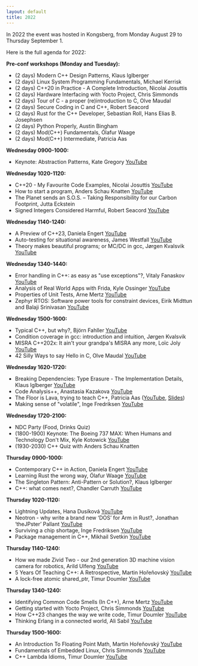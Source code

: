 ```yaml
---
layout: default
title: 2022
---
```


In 2022 the event was hosted in Kongsberg, from Monday August 29 to Thursday September 1.

Here is the full agenda for 2022:

__Pre-conf workshops (Monday and Tuesday):__

- (2 days) Modern C++ Design Patterns, Klaus Iglberger
- (2 days) Linux System Programming Fundamentals, Michael Kerrisk
- (2 days) C++20 in Practice - A Complete Introduction, Nicolai Josuttis
- (2 days) Hardware Interfacing with Yocto Project, Chris Simmonds
- (2 days) Tour of C - a proper (re)introduction to C, Olve Maudal
- (2 days) Secure Coding in C and C++, Robert Seacord
- (2 days) Rust for the C++ Developer, Sebastian Roll, Hans Elias B. Josephsen
- (2 days) Python Properly, Austin Bingham
- (2 days) Mod(C++) Fundamentals, Ólafur Waage
- (2 days) Mod(C++) Intermediate, Patricia Aas

__Wednesday 0900-1000:__

- Keynote: Abstraction Patterns, Kate Gregory [YouTube](https://youtu.be/rfIX0FzKHF0)

__Wednesday 1020-1120:__

- C++20 - My Favourite Code Examples, Nicolai Josuttis [YouTube](https://youtu.be/ailViuK1gmk)
- How to start a program, Anders Schau Knatten [YouTube](https://youtu.be/OGPmZzhDPYw)
- The Planet sends an S.O.S. – Taking Responsibility for our Carbon Footprint, Jutta Eckstein
- Signed Integers Considered Harmful, Robert Seacord [YouTube](https://youtu.be/Fa8qcOd18Hc)

__Wednesday 1140-1240:__

- A Preview of C++23, Daniela Engert [YouTube](https://youtu.be/r8c6ws9Tow0)
- Auto-testing for situational awareness, James Westfall [YouTube](https://youtu.be/zJIqq1XsPsg)
- Theory makes beautiful programs; or MC/DC in gcc, Jørgen Kvalsvik [YouTube](https://youtu.be/VDiRdzdwgNc)

__Wednesday 1340-1440:__

- Error handling in C++: as easy as "use exceptions"?, Vitaly Fanaskov [YouTube](https://youtu.be/4H8IZyVEHaE)
- Analysis of Real World Apps with Frida, Kyle Ossinger [YouTube](https://youtu.be/8PD6vRBgQrg)
- Properties of Unit Tests, Arne Mertz [YouTube](https://youtu.be/5ZZUPk8wKWY)
- Zephyr RTOS: Software power tools for constraint devices, Eirik Midttun and Balaji Srinivasan  [YouTube](https://youtu.be/5igL_-Je83g)

__Wednesday 1500-1600:__

- Typical C++, but why?, Björn Fahller [YouTube](https://youtu.be/PmVmaT1JNbw)
- Condition coverage in gcc: introduction and intuition, Jørgen Kvalsvik
- MISRA C++202x: It ain't your grandpa's MISRA any more, Loïc Joly [YouTube](https://youtu.be/RwSaDVubdKk)
- 42 Silly Ways to say Hello in C, Olve Maudal [YouTube](https://youtu.be/qIblgUnkR0M)

__Wednesday 1620-1720:__

- Breaking Dependencies: Type Erasure - The Implementation Details, Klaus Iglberger [YouTube](https://youtu.be/gvov-0CVYZc)
- Code Analysis++, Anastasia Kazakova [YouTube](https://youtu.be/Icg248MNt2Q)
- The Floor is Lava, trying to teach C++, Patricia Aas ([YouTube](https://youtu.be/qnHpjgYekZs), [Slides](https://github.com/patricia-gallardo/lava))
- Making sense of "volatile", Inge Fredriksen [YouTube](https://youtu.be/MNIqT6msRZY)

__Wednesday 1720-2100:__

- NDC Party (Food, Drinks Quiz)
- (1800-1900) Keynote: The Boeing 737 MAX: When Humans and Technology Don't Mix, Kyle Kotowick [YouTube](https://youtu.be/opRbU6WZH9s)
- (1930-2030) C++ Quiz with Anders Schau Knatten

__Thursday 0900-1000:__

- Contemporary C++ in Action, Daniela Engert [YouTube](https://youtu.be/lHCisBcw3kA)
- Learning Rust the wrong way, Ólafur Waage [YouTube](https://youtu.be/DL9LANLg5EA)
- The Singleton Pattern: Anti-Pattern or Solution?,  Klaus Iglberger
- C++: what comes next?, Chandler Carruth [YouTube](https://youtu.be/MLmdy1ZMM9Y)

__Thursday 1020-1120:__

- Lightning Updates, Hana Dusíková [YouTube](https://youtu.be/Ls8PLTO3Qas)
- Neotron - why write a brand new ‘DOS’ for Arm in Rust?, Jonathan ‘theJPster’ Pallant [YouTube](https://youtu.be/Gnyc75TRF1o)
- Surviving a chip shortage, Inge Fredriksen [YouTube](https://youtu.be/IMkOCp0Q3zM)
- Package management in C++, Mikhail Svetkin [YouTube](https://youtu.be/b4gJtXfrNfU)

__Thursday 1140-1240:__

- How we made Zivid Two - our 2nd generation 3D machine vision camera for robotics, Arild Ulfeng [YouTube](https://youtu.be/Ou0NjIIM7PM)
- 5 Years Of Teaching C++: A Retrospective, Martin Hořeňovský [YouTube](https://youtu.be/e_zJYwB6eB0)
- A lock-free atomic shared_ptr, Timur Doumler [YouTube](https://youtu.be/WHe-8Nzx9Ag)

__Thursday 1340-1240:__

- Identifying Common Code Smells (In C++), Arne Mertz [YouTube](https://youtu.be/AriG-Wo3BYQ)
- Getting started with Yocto Project, Chris Simmonds [YouTube](https://youtu.be/8M8U1EgnUVw)
- How C++23 changes the way we write code, Timur Doumler [YouTube](https://youtu.be/HdZTw5qLg6A)
- Thinking Erlang in a connected world, Ali Sabil [YouTube](https://youtu.be/cPbikKfDBNg)

__Thursday 1500-1600:__

- An Introduction To Floating Point Math, Martin Hořeňovský [YouTube](https://youtu.be/kmQQtoQ-Moc)
- Fundamentals of Embedded Linux, Chris Simmonds [YouTube](https://youtu.be/BdKyq56Cijo)
- C++ Lambda Idioms, Timur Doumler [YouTube](https://youtu.be/W4cnO36kihs)

